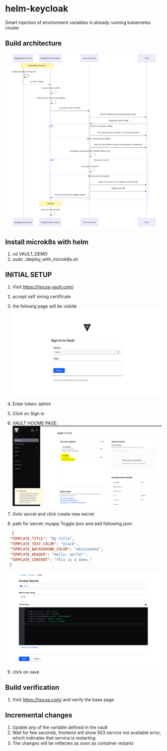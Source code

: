 # helm-keycloak
Smart injection of environment variables in already running kubernetes cluster

## Build architecture
![image](readme/0.png)

## Install microk8s with helm
01. cd VAULT_DEMO
02. sudo ./deploy_with_microk8s.sh

## INITIAL SETUP 
1. Visit https://hpcsa-vault.com/
2. accept self sining certificate
3. the followig page will be visbile
![image](readme/1.png)

4. Enter token: admin
5. Click on Sign in
6. VAULT HOOME PAGE: 
![image](readme/2.png)

7. Goto secret and click create new secret
8. path for secret: myapp
   Toggle json and add following json:  

```json
   {
  "TEMPLATE_TITLE": "My title",
  "TEMPLATE_TEXT_COLOR": "black",
  "TEMPLATE_BACKGROUND_COLOR": "whitesmoke",
  "TEMPLATE_HEADER": "Hello, world!",
  "TEMPLATE_CONTENT": "This is a demo."
  }
```
![image](readme/4.png)

9. click on save

## Build verification
1. Visit https://hpcsa.com/ and verify the base page 

## Incremental changes
1. Update any of the variable defined in the vault
2. Wait for few seconds, frontend will show 503 service not available error, which indicates that service is restarting
3. The changes will be reflectes as soon as container restarts
